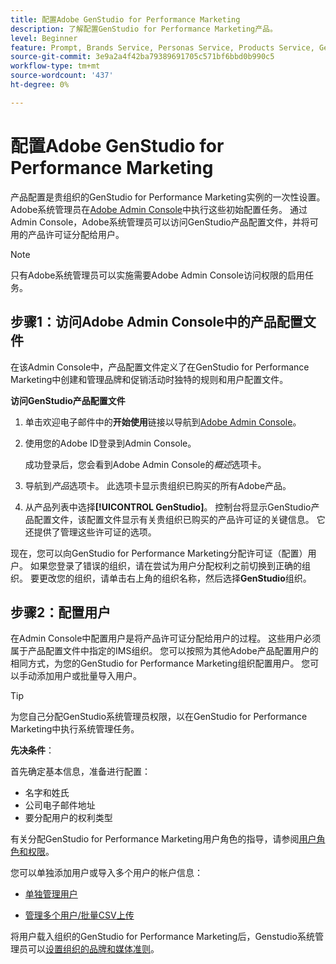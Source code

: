 ```yaml
---
title: 配置Adobe GenStudio for Performance Marketing
description: 了解配置GenStudio for Performance Marketing产品。
level: Beginner
feature: Prompt, Brands Service, Personas Service, Products Service, Generative AI, Guidelines
source-git-commit: 3e9a2a4f42ba79389691705c571bf6bbd0b990c5
workflow-type: tm+mt
source-wordcount: '437'
ht-degree: 0%

---
```


# 配置Adobe GenStudio for Performance Marketing

产品配置是贵组织的GenStudio for Performance Marketing实例的一次性设置。 Adobe系统管理员在[Adobe Admin Console](https://helpx.adobe.com/enterprise/using/admin-console.html#Overview)中执行这些初始配置任务。 通过Admin Console，Adobe系统管理员可以访问GenStudio产品配置文件，并将可用的产品许可证分配给用户。

>[!NOTE]
>
>只有Adobe系统管理员可以实施需要Adobe Admin Console访问权限的启用任务。

## 步骤1：访问Adobe Admin Console中的产品配置文件

在该Admin Console中，产品配置文件定义了在GenStudio for Performance Marketing中创建和管理品牌和促销活动时独特的规则和用户配置文件。

**访问GenStudio产品配置文件**

1. 单击欢迎电子邮件中的&#x200B;**开始使用**&#x200B;链接以导航到[Adobe Admin Console](https://helpx.adobe.com/enterprise/using/admin-console.html#Overview)。

1. 使用您的Adobe ID登录到Admin Console。

   成功登录后，您会看到Adobe Admin Console的&#x200B;_概述_&#x200B;选项卡。

1. 导航到&#x200B;_产品_&#x200B;选项卡。 此选项卡显示贵组织已购买的所有Adobe产品。

1. 从产品列表中选择&#x200B;**[!UICONTROL GenStudio]**。 控制台将显示GenStudio产品配置文件，该配置文件显示有关贵组织已购买的产品许可证的关键信息。 它还提供了管理这些许可证的选项。

现在，您可以向GenStudio for Performance Marketing分配许可证（配置）用户。 如果您登录了错误的组织，请在尝试为用户分配权利之前切换到正确的组织。 要更改您的组织，请单击右上角的组织名称，然后选择&#x200B;**GenStudio**&#x200B;组织。

## 步骤2：配置用户

在Admin Console中配置用户是将产品许可证分配给用户的过程。 这些用户必须属于产品配置文件中指定的IMS组织。 您可以按照为其他Adobe产品配置用户的相同方式，为您的GenStudio for Performance Marketing组织配置用户。 您可以手动添加用户或批量导入用户。

>[!TIP]
>
>为您自己分配GenStudio系统管理员权限，以在GenStudio for Performance Marketing中执行系统管理任务。

**先决条件**：

首先确定基本信息，准备进行配置：

* 名字和姓氏
* 公司电子邮件地址
* 要分配用户的权利类型

有关分配GenStudio for Performance Marketing用户角色的指导，请参阅[用户角色和权限](user-roles.md)。

您可以单独添加用户或导入多个用户的帐户信息：

* [单独管理用户](https://helpx.adobe.com/enterprise/using/manage-users-individually.html#add-users)

* [管理多个用户/批量CSV上传](https://helpx.adobe.com/enterprise/using/bulk-upload-users.html)

将用户载入组织的GenStudio for Performance Marketing后，Genstudio系统管理员可以[设置组织的品牌和媒体准则](get-started.md)。
